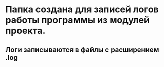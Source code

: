 # Папка создана для записей логов работы программы из модулей проекта.
## Логи записываются в файлы с расширением .log